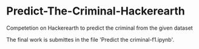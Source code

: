 # Predict-The-Criminal-Hackerearth
Competetion on Hackerearth to predict the criminal from the given dataset

The final work is submittes in the file 'Predict the criminal-f1.ipynb'.
